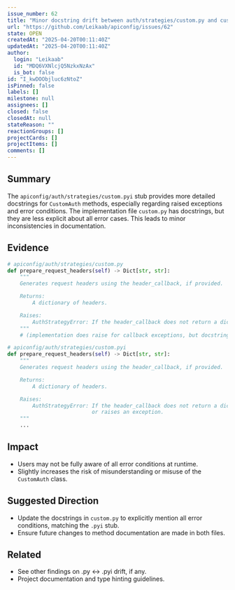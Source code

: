 ```yaml
---
issue_number: 62
title: "Minor docstring drift between auth/strategies/custom.py and custom.pyi"
url: "https://github.com/Leikaab/apiconfig/issues/62"
state: OPEN
createdAt: "2025-04-20T00:11:40Z"
updatedAt: "2025-04-20T00:11:40Z"
author:
  login: "Leikaab"
  id: "MDQ6VXNlcjQ5NzkxNzAx"
  is_bot: false
id: "I_kwDOObjluc6zNtoZ"
isPinned: false
labels: []
milestone: null
assignees: []
closed: false
closedAt: null
stateReason: ""
reactionGroups: []
projectCards: []
projectItems: []
comments: []
---
```


## Summary
The `apiconfig/auth/strategies/custom.pyi` stub provides more detailed docstrings for `CustomAuth` methods, especially regarding raised exceptions and error conditions. The implementation file `custom.py` has docstrings, but they are less explicit about all error cases. This leads to minor inconsistencies in documentation.

## Evidence
```python
# apiconfig/auth/strategies/custom.py
def prepare_request_headers(self) -> Dict[str, str]:
    """
    Generates request headers using the header_callback, if provided.

    Returns:
        A dictionary of headers.

    Raises:
        AuthStrategyError: If the header_callback does not return a dictionary.
    """
    # (implementation does raise for callback exceptions, but docstring does not mention it)

# apiconfig/auth/strategies/custom.pyi
def prepare_request_headers(self) -> Dict[str, str]:
    """
    Generates request headers using the header_callback, if provided.

    Returns:
        A dictionary of headers.

    Raises:
        AuthStrategyError: If the header_callback does not return a dictionary
                           or raises an exception.
    """
    ...
```

## Impact
- Users may not be fully aware of all error conditions at runtime.
- Slightly increases the risk of misunderstanding or misuse of the `CustomAuth` class.

## Suggested Direction
- Update the docstrings in `custom.py` to explicitly mention all error conditions, matching the `.pyi` stub.
- Ensure future changes to method documentation are made in both files.

## Related
- See other findings on .py ↔ .pyi drift, if any.
- Project documentation and type hinting guidelines.